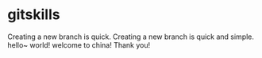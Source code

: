 # gitskills
Creating a new branch is quick.
Creating a new branch is quick and simple.
hello~ world!
welcome to china!
Thank you!